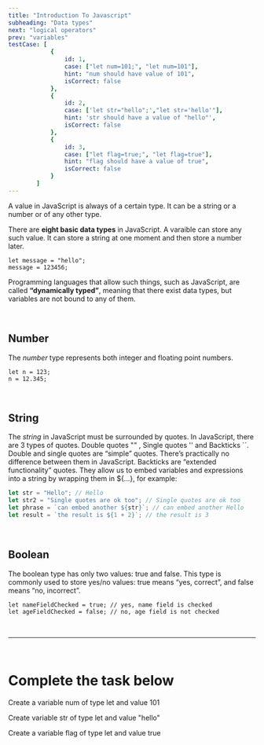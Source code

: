 ```yaml
---
title: "Introduction To Javascript"
subheading: "Data types"
next: "logical operators"
prev: "variables"
testCase: [
			{
				id: 1,
				case: ["let num=101;", "let num=101"],
				hint: "num should have value of 101",
				isCorrect: false
			},
			{
                id: 2,
                case: ['let str="hello";',"let str='hello'"],
                hint: 'str should have a value of "hello"',
                isCorrect: false
            },
            {
                id: 3,
                case: ["let flag=true;", "let flag=true"],
                hint: "flag should have a value of true",
                isCorrect: false
            }
		]
---
```


A value in JavaScript is always of a certain type. It can be a string or a number or of any other type.

There are **eight basic data types** in JavaScript. A varaible can store any such value. It can store a string at one moment and then store a number later.

```
let message = "hello";
message = 123456;
```

Programming languages that allow such things, such as JavaScript, are called **“dynamically typed”**, meaning that there exist data types, but variables are not bound to any of them.

<br />

## Number

The _number_ type represents both integer and floating point numbers.

```
let n = 123;
n = 12.345;
```

<br />

## String

The _string_ in JavaScript must be surrounded by quotes. In JavaScript, there are 3 types of quotes. Double quotes "" , Single quotes '' and Backticks ``. Double and single quotes are “simple” quotes. There’s practically no difference between them in JavaScript. Backticks are “extended functionality” quotes. They allow us to embed variables and expressions into a string by wrapping them in ${…}, for example:

```javascript
let str = "Hello"; // Hello
let str2 = "Single quotes are ok too"; // Single quotes are ok too
let phrase = `can embed another ${str}`; // can embed another Hello
let result = `the result is ${1 + 2}`; // the result is 3
```

<br />

## Boolean

The boolean type has only two values: true and false. This type is commonly used to store yes/no values: true means “yes, correct”, and false means “no, incorrect”.

```
let nameFieldChecked = true; // yes, name field is checked
let ageFieldChecked = false; // no, age field is not checked

```

<br />

---

<br />

# Complete the task below

Create a variable num of type let and value 101

Create variable str of type let and value "hello"

Create a variable flag of type let and value true
